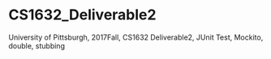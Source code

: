 # CS1632_Deliverable2
University of Pittsburgh,  2017Fall,  CS1632 Deliverable2,  JUnit Test,  Mockito, double,  stubbing
